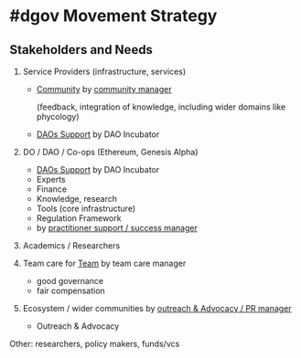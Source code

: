 # \#dgov Movement Strategy

## Stakeholders and Needs

1. Service Providers \(infrastructure, services\)

   * [Community](community-building.md) by [community manager](../foundation/roles/community-manager/)

     \(feedback, integration of knowledge, including wider domains like phycology\)

   * [DAOs Support](untitled.md) by DAO Incubator

2. DO / DAO / Co-ops \(Ethereum, Genesis Alpha\)

   * [DAOs Support](untitled.md) by DAO Incubator
   * Experts
   * Finance
   * Knowledge, research
   * Tools \(core infrastructure\)
   * Regulation Framework
   * by [practitioner support / success manager](../foundation/roles/practitioner-support-success/)

3. Academics / Researchers 
4. Team care for [Team](../foundation/dgov-history.md) by team care manager
   * good governance
   * fair compensation 
5. Ecosystem / wider communities by [outreach & Advocacy / PR manager](../foundation/roles/pr-manager.md)
   * Outreach & Advocacy

Other: researchers, policy makers, funds/vcs



